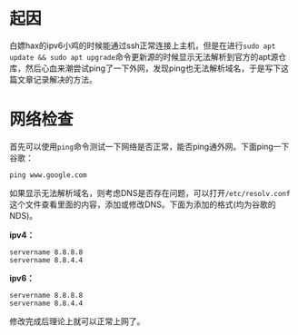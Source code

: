 # 起因
白嫖hax的ipv6小鸡的时候能通过ssh正常连接上主机，但是在进行`sudo apt update && sudo apt upgrade`命令更新源的时候显示无法解析到官方的apt源仓库，然后心血来潮尝试ping了一下外网，发现ping也无法解析域名，于是写下这篇文章记录解决的方法。
# 网络检查
首先可以使用`ping`命令测试一下网络是否正常，能否ping通外网。下面ping一下谷歌：
```
ping www.google.com
```
如果显示无法解析域名，则考虑DNS是否存在问题，可以打开`/etc/resolv.conf`这个文件查看里面的内容，添加或修改DNS。下面为添加的格式(均为谷歌的NDS)。

**ipv4：**
```
servername 8.8.8.8
servername 8.8.4.4
```
**ipv6：**
```
servername 8.8.8.8
servername 8.8.4.4
```
修改完成后理论上就可以正常上网了。